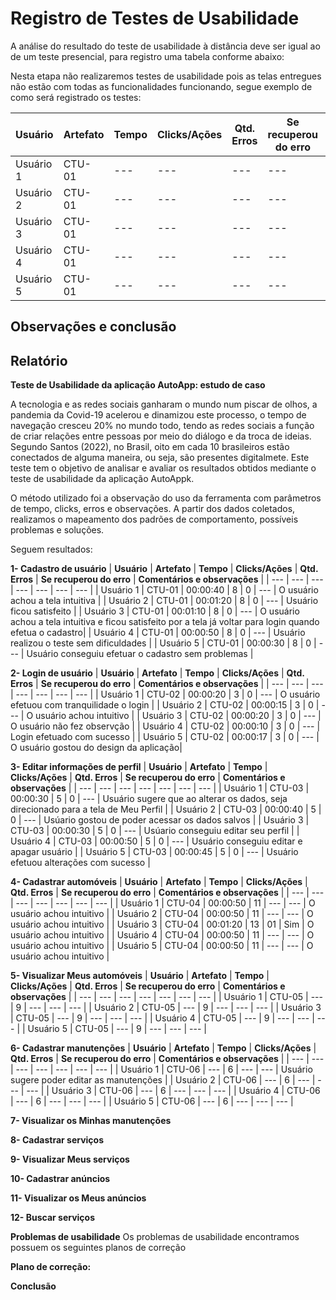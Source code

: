 # Registro de Testes de Usabilidade

A análise do resultado do teste de usabilidade à distância deve ser igual ao de um teste presencial, para registro uma tabela conforme abaixo:

Nesta etapa não realizaremos testes de usabilidade pois as telas entregues não estão com todas as funcionalidades funcionando, segue exemplo de como será registrado os testes:

| **Usuário** 	| **Artefato** 	| **Tempo** | **Clicks/Ações** | **Qtd. Erros** | **Se recuperou do erro** | **Comentários e observações** |
| --- 	| --- 	| --- | ---  | --- | --- | --- |
| Usuário 1	| CTU-01 	| --- | --- | --- | --- | --- |
| Usuário 2 | CTU-01 	| --- | --- | --- | --- | --- |
| Usuário 3	| CTU-01	| --- | --- | --- | --- | --- |
| Usuário 4	| CTU-01 	| --- | --- | --- | --- | --- |
| Usuário 5	| CTU-01  | --- | --- | --- | --- | --- |

<h2>Observações e conclusão</h2>


<h2>Relatório</h2>

**Teste de Usabilidade da aplicação AutoApp: estudo de caso**

A tecnologia e as redes sociais ganharam o mundo num piscar de olhos, a pandemia da Covid-19 acelerou e dinamizou este processo, o tempo de navegação cresceu 20% no mundo todo, tendo as redes sociais a função de criar relações entre pessoas por meio do diálogo e da troca de ideias. Segundo Santos (2022), no Brasil, oito em cada 10 brasileiros estão conectados de alguma maneira, ou seja, são presentes digitalmete. Este teste tem o objetivo de analisar e avaliar os resultados obtidos mediante o teste de usabilidade da aplicação AutoAppk.

O método utilizado foi a observação do uso da ferramenta com parâmetros de tempo, clicks, erros e observações. A partir dos dados coletados, realizamos o mapeamento dos padrões de comportamento, possíveis problemas e soluções.

Seguem resultados:

**1-	Cadastro de usuário**
| **Usuário** 	| **Artefato** 	| **Tempo** | **Clicks/Ações** | **Qtd. Erros** | **Se recuperou do erro** | **Comentários e observações** |
| --- 	| --- 	| --- | ---  | --- | --- | --- |
| Usuário 1	| CTU-01 	| 00:00:40 | 8 | 0 | --- | O usuário achou a tela intuitiva |
| Usuário 2 | CTU-01 	| 00:01:20 | 8 | 0 | --- | Usuário ficou satisfeito |
| Usuário 3	| CTU-01	| 00:01:10 | 8 | 0 | --- | O usuário achou a tela intuitiva e ficou satisfeito por a tela já voltar para login quando efetua o cadastro|
| Usuário 4	| CTU-01 	| 00:00:50 | 8 | 0 | --- | Usuário realizou o teste sem dificuldades |
| Usuário 5	| CTU-01  | 00:00:30 | 8 | 0 | --- | Usuário conseguiu efetuar o cadastro sem problemas |

**2-	Login de usuário**
| **Usuário** 	| **Artefato** 	| **Tempo** | **Clicks/Ações** | **Qtd. Erros** | **Se recuperou do erro** | **Comentários e observações** |
| --- 	| --- 	| --- | ---  | --- | --- | --- |
| Usuário 1	| CTU-02 	| 00:00:20 | 3 | 0 | --- | O usuário efetuou com tranquilidade o login |
| Usuário 2 | CTU-02 	| 00:00:15 | 3 | 0 | --- | O usuário achou intuitivo |
| Usuário 3	| CTU-02	| 00:00:20 | 3 | 0 | --- | O usuário não fez observção |
| Usuário 4	| CTU-02 	| 00:00:10 | 3 | 0 | --- | Login efetuado com sucesso |
| Usuário 5	| CTU-02  | 00:00:17 | 3 | 0 | --- | O usuário gostou do design da aplicação|

**3-	Editar informações de perfil**
| **Usuário** 	| **Artefato** 	| **Tempo** | **Clicks/Ações** | **Qtd. Erros** | **Se recuperou do erro** | **Comentários e observações** |
| --- 	| --- 	| --- | ---  | --- | --- | --- |
| Usuário 1	| CTU-03 	| 00:00:30 | 5 | 0 | --- | Usuário sugere que ao alterar os dados, seja direcionado para a tela de Meu Perfil |
| Usuário 2 | CTU-03 	| 00:00:40 | 5 | 0 | --- | Usúario gostou de poder acessar os dados salvos |
| Usuário 3	| CTU-03	| 00:00:30 | 5 | 0 | --- | Usúario conseguiu editar seu perfil |
| Usuário 4	| CTU-03 	| 00:00:50 | 5 | 0 | --- | Usuário conseguiu editar e apagar usuário |
| Usuário 5	| CTU-03  | 00:00:45 | 5 | 0 | --- | Usuário efetuou alterações com sucesso |

**4-	Cadastrar automóveis**
| **Usuário** 	| **Artefato** 	| **Tempo** | **Clicks/Ações** | **Qtd. Erros** | **Se recuperou do erro** | **Comentários e observações** |
| --- 	| --- 	| --- | ---  | --- | --- | --- |
| Usuário 1	| CTU-04 	| 00:00:50 | 11 | --- | --- | O usuário achou intuitivo  |
| Usuário 2 | CTU-04 	| 00:00:50 | 11 | --- | --- | O usuário achou intuitivo  |
| Usuário 3	| CTU-04	| 00:01:20 | 13 | 01 | Sim | O usuário achou intuitivo  |
| Usuário 4	| CTU-04 	| 00:00:50 | 11 | --- | --- | O usuário achou intuitivo  |
| Usuário 5	| CTU-04  | 00:00:50 | 11 | --- | --- | O usuário achou intuitivo  |

**5-	Visualizar Meus automóveis**
| **Usuário** 	| **Artefato** 	| **Tempo** | **Clicks/Ações** | **Qtd. Erros** | **Se recuperou do erro** | **Comentários e observações** |
| --- 	| --- 	| --- | ---  | --- | --- | --- |
| Usuário 1	| CTU-05 	| --- | 9 | --- | --- | --- |
| Usuário 2 | CTU-05 	| --- | 9 | --- | --- | --- |
| Usuário 3	| CTU-05	| --- | 9 | --- | --- | --- |
| Usuário 4	| CTU-05 	| --- | 9 | --- | --- | --- |
| Usuário 5	| CTU-05  | --- | 9 | --- | --- | --- |

**6-	Cadastrar manutenções**
| **Usuário** 	| **Artefato** 	| **Tempo** | **Clicks/Ações** | **Qtd. Erros** | **Se recuperou do erro** | **Comentários e observações** |
| --- 	| --- 	| --- | ---  | --- | --- | --- |
| Usuário 1	| CTU-06 	| --- | 6 | --- | --- | Usuário sugere poder editar as manutenções |
| Usuário 2 | CTU-06 	| --- | 6 | --- | --- | --- |
| Usuário 3	| CTU-06	| --- | 6 | --- | --- | --- |
| Usuário 4	| CTU-06 	| --- | 6 | --- | --- | --- |
| Usuário 5	| CTU-06  | --- | 6 | --- | --- | --- |

**7-	Visualizar os Minhas manutenções**

**8-	Cadastrar serviços**

**9-	Visualizar Meus serviços**

**10-	Cadastrar anúncios**

**11-	Visualizar os Meus anúncios**

**12-	Buscar serviços**


**Problemas de usabilidade** 
Os problemas de usabilidade encontramos possuem os seguintes planos de correção

**Plano de correção:**


**Conclusão**

